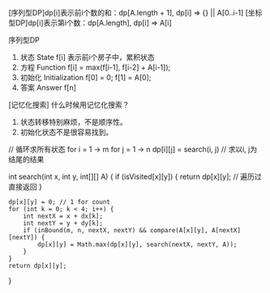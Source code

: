 [序列型DP]dp[i]表示前i个数的和：dp[A.length + 1], dp[i] => {} || A[0..i-1]
[坐标型DP]dp[i]表示第i个数：dp[A.length], dp[i] => A[i]


序列型DP
1. 状态 State
    f[i] 表示前i个房子中，累积状态
2. 方程 Function
    f[i] = max(f[i-1], f[i-2] + A[i-1]);
3. 初始化 Initialization
    f[0] = 0; f[1] = A[0];
4. 答案 Answer
    f[n]


[记忆化搜索]
什么时候用记忆化搜索？
1. 状态转移特别麻烦，不是顺序性。
2. 初始化状态不是很容易找到。

// 循环求所有状态
for i = 1 -> m
    for j = 1 -> n
        dp[i][j] = search(i, j) // 求以i, j为结尾的结果

int search(int x, int y, int[][] A) {
    if (isVisited[x][y]) {
        return dp[x][y]; // 遍历过直接返回
    }

    dp[x][y] = 0; // 1 for count
    for (int k = 0; k < 4; i++) {
        int nextX = x + dx[k];
        int nextY = y + dy[k];
        if (inBound(m, n, nextX, nextY) && compare(A[x][y], A[nextX][nextY]) {
            dp[x][y] = Math.max(dp[x][y], search(nextX, nextY, A));
        }
    }
    return dp[x][y];
}
